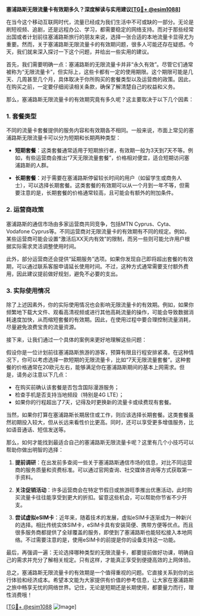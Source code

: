 **塞浦路斯无限流量卡有效期多久？深度解读与实用建议[[TG💪+ @esim1088](https://t.me/s/esim1088)]**

在当今这个移动互联网时代，流量已经成为我们生活中不可或缺的一部分。无论是刷短视频、追剧，还是远程办公、学习，都需要稳定的网络支持。而对于那些经常出国或者计划前往塞浦路斯旅行的朋友来说，选择一张合适的本地流量卡显得尤为重要。然而，关于塞浦路斯无限流量卡的有效期问题，很多人可能还存在疑惑。今天，我们就来深入探讨一下这个问题，并给出一些实用的建议。

首先，我们需要明确一点：塞浦路斯的无限流量卡并非“永久有效”。尽管它们通常被称为“无限流量卡”，但实际上，这些卡都有一定的使用期限。这个期限可能是几天、几周甚至几个月，具体取决于你所购买的套餐类型以及运营商的政策。因此，在购买之前，一定要仔细阅读相关条款，确保了解清楚自己的权益和义务。

那么，塞浦路斯无限流量卡的有效期究竟有多久呢？这主要取决于以下几个因素：

### 1. 套餐类型

不同的流量卡套餐提供的服务内容和有效期各不相同。一般来说，市面上常见的塞浦路斯无限流量卡可以分为短期和长期两种类型：

- **短期套餐**：这类套餐通常适用于短期旅行者，有效期一般为3天到7天不等。例如，有些运营商会推出“7天无限流量套餐”，价格相对便宜，适合短期访问塞浦路斯的人群。
  
- **长期套餐**：对于需要在塞浦路斯停留较长时间的用户（如留学生或商务人士），可以选择长期套餐。这类套餐的有效期可以从一个月到一年不等，但需要注意的是，长期套餐的价格通常较高，且可能会有额外的附加条件。

### 2. 运营商政策

塞浦路斯的通信市场由多家运营商共同竞争，包括MTN Cyprus、Cyta、Vodafone Cyprus等。不同运营商对无限流量卡的有效期有不同的规定。例如，某些运营商可能会设置“激活后XX天内有效”的限制，而另一些则可能允许用户根据实际需求灵活调整使用时间。

此外，部分运营商还会提供“延期服务”选项。如果你发现自己即将超出套餐的有效期，可以通过联系客服申请延长使用时间。不过，这种方式通常需要支付额外费用，因此建议提前做好规划，避免不必要的支出。

### 3. 实际使用情况

除了上述因素外，你的实际使用情况也会影响无限流量卡的有效期。例如，如果你频繁地下载大文件、观看高清视频或进行其他高耗流量的操作，可能会导致数据消耗速度加快，从而缩短套餐的有效期。因此，在使用过程中要合理控制流量消耗，尽量避免浪费宝贵的流量资源。

接下来，让我们通过一个具体的案例来更好地理解这些问题：

假设你是一位计划前往塞浦路斯旅游的游客，预算有限且行程安排紧凑。在这种情况下，你可以考虑选择一款短期的无限流量卡，比如“7天无限流量套餐”。这种套餐的价格通常在20欧元左右，能够满足你在塞浦路斯期间的基本上网需求。但是，请务必注意以下几点：

- 在购买前确认该套餐是否包含国际漫游服务；
- 检查手机是否支持当地频段（特别是4G LTE）；
- 如果你的行程超出了7天，记得及时更换新的流量卡或续费现有套餐。

当然，如果你打算在塞浦路斯长期居住或工作，则应该选择长期套餐。这类套餐虽然初期投入较大，但从长远来看性价比更高。同时，还可以享受更多增值服务，比如语音通话、短信发送等。

那么，如何才能找到最适合自己的塞浦路斯无限流量卡呢？这里有几个小技巧可以帮助你做出明智的选择：

1. **提前调研**：在出发前多查阅一些关于塞浦路斯通信市场的信息，对比不同运营商的服务质量和资费标准。可以通过官网查询、社交媒体咨询等方式获取第一手资料。

2. **关注促销活动**：许多运营商会在特定节假日或旅游旺季推出优惠活动，此时购买流量卡往往能享受到更大的折扣。留意这些机会，可以帮助你节省不少开支。

3. **尝试虚拟eSIM卡**：近年来，随着技术的发展，虚拟eSIM卡逐渐成为一种新兴的选择。相比传统实体SIM卡，eSIM卡具有安装简便、携带方便等优点。而且很多服务商都提供了全球覆盖的服务，即使到了塞浦路斯也能轻松接入本地网络。不过需要注意的是，使用eSIM卡的前提是你的设备支持这一功能。

最后，再强调一遍：无论选择哪种类型的无限流量卡，都要提前做好功课，明确自己的需求并充分了解相关规定。只有这样，才能真正享受到便捷高效的上网体验。

总之，塞浦路斯无限流量卡的有效期是一个值得重视的问题。它直接关系到你的出行体验和经济成本。希望本文能为大家提供有价值的参考信息，让大家在塞浦路斯之旅中畅享无忧的网络世界。记住，无论是短期还是长期使用，都要量力而行，理性消费哦！

[[TG💪+ @esim1088](https://t.me/s/esim1088) ![Image](https://i.postimg.cc/4NQfJmqS/Snipaste-2025-05-13-00-14-12.png)]